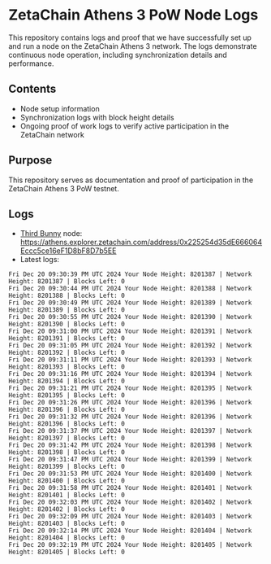 # ZetaChain Athens 3 PoW Node Logs
This repository contains logs and proof that we have successfully set up and run a node on the ZetaChain Athens 3 network. The logs demonstrate continuous node operation, including synchronization details and performance.

## Contents
- Node setup information
- Synchronization logs with block height details
- Ongoing proof of work logs to verify active participation in the ZetaChain network

## Purpose
This repository serves as documentation and proof of participation in the ZetaChain Athens 3 PoW testnet.

## Logs

- [Third Bunny](https://thirdbunny.xyz/) node: https://athens.explorer.zetachain.com/address/0x225254d35dE666064Eccc5ce16eF1D8bF8D7b5EE
- Latest logs:
```
Fri Dec 20 09:30:39 PM UTC 2024 Your Node Height: 8201387 | Network Height: 8201387 | Blocks Left: 0
Fri Dec 20 09:30:44 PM UTC 2024 Your Node Height: 8201388 | Network Height: 8201388 | Blocks Left: 0
Fri Dec 20 09:30:49 PM UTC 2024 Your Node Height: 8201389 | Network Height: 8201389 | Blocks Left: 0
Fri Dec 20 09:30:55 PM UTC 2024 Your Node Height: 8201390 | Network Height: 8201390 | Blocks Left: 0
Fri Dec 20 09:31:00 PM UTC 2024 Your Node Height: 8201391 | Network Height: 8201391 | Blocks Left: 0
Fri Dec 20 09:31:05 PM UTC 2024 Your Node Height: 8201392 | Network Height: 8201392 | Blocks Left: 0
Fri Dec 20 09:31:11 PM UTC 2024 Your Node Height: 8201393 | Network Height: 8201393 | Blocks Left: 0
Fri Dec 20 09:31:16 PM UTC 2024 Your Node Height: 8201394 | Network Height: 8201394 | Blocks Left: 0
Fri Dec 20 09:31:21 PM UTC 2024 Your Node Height: 8201395 | Network Height: 8201395 | Blocks Left: 0
Fri Dec 20 09:31:26 PM UTC 2024 Your Node Height: 8201396 | Network Height: 8201396 | Blocks Left: 0
Fri Dec 20 09:31:32 PM UTC 2024 Your Node Height: 8201396 | Network Height: 8201396 | Blocks Left: 0
Fri Dec 20 09:31:37 PM UTC 2024 Your Node Height: 8201397 | Network Height: 8201397 | Blocks Left: 0
Fri Dec 20 09:31:42 PM UTC 2024 Your Node Height: 8201398 | Network Height: 8201398 | Blocks Left: 0
Fri Dec 20 09:31:47 PM UTC 2024 Your Node Height: 8201399 | Network Height: 8201399 | Blocks Left: 0
Fri Dec 20 09:31:53 PM UTC 2024 Your Node Height: 8201400 | Network Height: 8201400 | Blocks Left: 0
Fri Dec 20 09:31:58 PM UTC 2024 Your Node Height: 8201401 | Network Height: 8201401 | Blocks Left: 0
Fri Dec 20 09:32:03 PM UTC 2024 Your Node Height: 8201402 | Network Height: 8201402 | Blocks Left: 0
Fri Dec 20 09:32:09 PM UTC 2024 Your Node Height: 8201403 | Network Height: 8201403 | Blocks Left: 0
Fri Dec 20 09:32:14 PM UTC 2024 Your Node Height: 8201404 | Network Height: 8201404 | Blocks Left: 0
Fri Dec 20 09:32:19 PM UTC 2024 Your Node Height: 8201405 | Network Height: 8201405 | Blocks Left: 0
```
